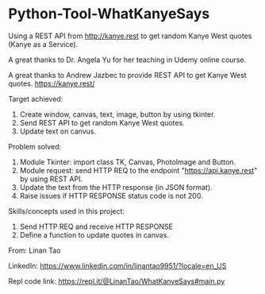 # Python-Tool-WhatKanyeSays

Using a REST API from http://kanye.rest to get random Kanye West quotes (Kanye as a Service).

A great thanks to Dr. Angela Yu for her teaching in Udemy online course.

A great thanks to Andrew Jazbec to provide REST API to get Kanye West quotes. https://kanye.rest/

Target achieved:
1. Create window, canvas, text, image, button by using tkinter.
2. Send REST API to get random Kanye West quotes.
3. Update text on canvus.

Problem solved:
1. Module Tkinter: import class TK, Canvas, PhotoImage and Button.
2. Module request: send HTTP REQ to the endpoint "https://api.kanye.rest" by using REST API.
3. Update the text from the HTTP response (in JSON format).
4. Raise issues if HTTP RESPONSE status code is not 200.

Skills/concepts used in this project:
1. Send HTTP REQ and receive HTTP RESPONSE
2. Define a function to update quotes in canvas.

From: Linan Tao

LinkedIn: https://www.linkedin.com/in/linantao9951/?locale=en_US

Repl code link: https://repl.it/@LinanTao/WhatKanyeSays#main.py
